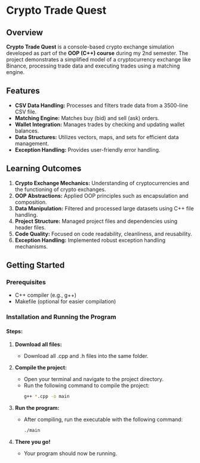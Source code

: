 # **Crypto Trade Quest**

## **Overview**

**Crypto Trade Quest** is a console-based crypto exchange simulation developed as part of the **OOP (C++) course** during my 2nd semester. The project demonstrates a simplified model of a cryptocurrency exchange like Binance, processing trade data and executing trades using a matching engine.

## **Features**

- **CSV Data Handling:** Processes and filters trade data from a 3500-line CSV file.
- **Matching Engine:** Matches buy (bid) and sell (ask) orders.
- **Wallet Integration:** Manages trades by checking and updating wallet balances.
- **Data Structures:** Utilizes vectors, maps, and sets for efficient data management.
- **Exception Handling:** Provides user-friendly error handling.

## **Learning Outcomes**

1. **Crypto Exchange Mechanics:** Understanding of cryptocurrencies and the functioning of crypto exchanges.
2. **OOP Abstractions:** Applied OOP principles such as encapsulation and composition.
3. **Data Manipulation:** Filtered and processed large datasets using C++ file handling.
4. **Project Structure:** Managed project files and dependencies using header files.
5. **Code Quality:** Focused on code readability, cleanliness, and reusability.
6. **Exception Handling:** Implemented robust exception handling mechanisms.

## **Getting Started**

### **Prerequisites**

- C++ compiler (e.g., g++)
- Makefile (optional for easier compilation)

### **Installation and Running the Program**

#### **Steps:**

1. **Download all files:**
   - Download all .cpp and .h files into the same folder.

2. **Compile the project:**
   - Open your terminal and navigate to the project directory.
   - Run the following command to compile the project:
     ```sh
     g++ *.cpp -o main
     ```

3. **Run the program:**
   - After compiling, run the executable with the following command:
     ```sh
     ./main
     ```

4. **There you go!**
   - Your program should now be running.

